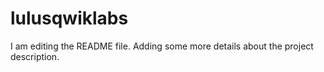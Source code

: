 # lulusqwiklabs
I am editing the README file. Adding some more details about the project description.
